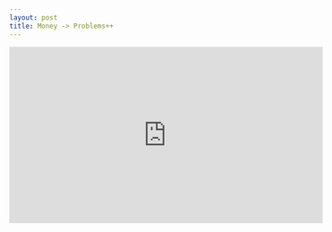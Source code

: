 ```yaml
---
layout: post
title: Money -> Problems++
---
```


<script src="https://gist.github.com/jakeweholt/739f968411f436d272b63ef029cb2c6d.js"></script>
<iframe width="560" height="315" src="https://www.youtube.com/embed/SygSrGMSxME" frameborder="0" allow="accelerometer; autoplay; encrypted-media; gyroscope; picture-in-picture" allowfullscreen></iframe>